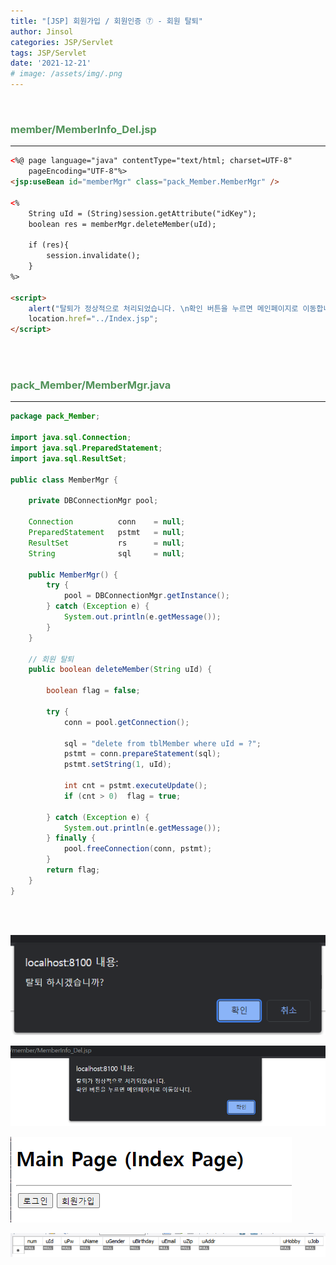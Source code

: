 ```yaml
---
title: "[JSP] 회원가입 / 회원인증 ⑦ - 회원 탈퇴"
author: Jinsol
categories: JSP/Servlet
tags: JSP/Servlet
date: '2021-12-21'
# image: /assets/img/.png
---
```


<br>

### <span style="color:#519259">member/MemberInfo_Del.jsp</span>
<hr>

```html
<%@ page language="java" contentType="text/html; charset=UTF-8"
    pageEncoding="UTF-8"%>
<jsp:useBean id="memberMgr" class="pack_Member.MemberMgr" />

<%
	String uId = (String)session.getAttribute("idKey");
	boolean res = memberMgr.deleteMember(uId);
	
	if (res){
		session.invalidate();
	}
%>

<script>
	alert("탈퇴가 정상적으로 처리되었습니다. \n확인 버튼을 누르면 메인페이지로 이동합니다.");
	location.href="../Index.jsp";
</script>
```

<br>
<br>

### <span style="color:#519259">pack_Member/MemberMgr.java</span>
<hr>

```java
package pack_Member;

import java.sql.Connection;
import java.sql.PreparedStatement;
import java.sql.ResultSet;

public class MemberMgr {

	private DBConnectionMgr pool;
	
	Connection 			conn 	= null;
	PreparedStatement 	pstmt 	= null;
	ResultSet 			rs 		= null;
	String 				sql 	= null;

	public MemberMgr() {
		try {
			pool = DBConnectionMgr.getInstance();
		} catch (Exception e) {
			System.out.println(e.getMessage());
		}
	}

    // 회원 탈퇴
	public boolean deleteMember(String uId) {
		
		boolean flag = false;
		
		try {
			conn = pool.getConnection();
			
			sql = "delete from tblMember where uId = ?";
			pstmt = conn.prepareStatement(sql);
			pstmt.setString(1, uId);
			
			int cnt = pstmt.executeUpdate();
			if (cnt > 0)  flag = true;
			
		} catch (Exception e) {
			System.out.println(e.getMessage());
		} finally {
			pool.freeConnection(conn, pstmt);
		}
		return flag;
	}
}
```

<br>
<br>

![](/assets/img/membersystem17.PNG)

![](/assets/img/membersystem18.PNG)

![](/assets/img/membersystem01.PNG)

![](/assets/img/membersystem19.PNG)
